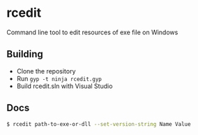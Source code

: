 # rcedit

Command line tool to edit resources of exe file on Windows

## Building
  * Clone the repository
  * Run `gyp -t ninja rcedit.gyp`
  * Build rcedit.sln with Visual Studio

## Docs

```bash
$ rcedit path-to-exe-or-dll --set-version-string Name Value
```
